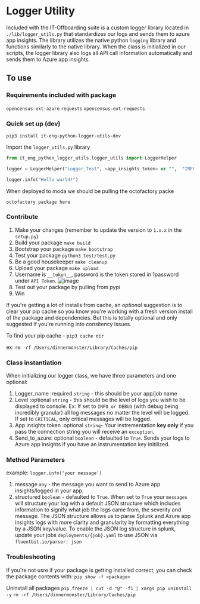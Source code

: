 # Logger Utility

Included with the IT-Offboarding suite is a custom logger library located in `./lib/logger_utils.py` that standardizes our logs and sends them to azure app insights. The library utilizes the native python `logging` library and functions similarly to the native library.
When the class is initialized in our scripts, the logger library also logs all API call information automatically and sends them to Azure app insights.

## To use

### Requirements included with package

`opencensus-ext-azure`
`requests`
`opencensus-ext-requests`

### Quick set up (dev)

`pip3 install it-eng-python-logger-utils-dev`

Import the `logger_utils.py` library

```python
from it_eng_python_logger_utils.logger_utils import LoggerHelper

logger = LoggerHelper("Logger_Test", <app_insights_token> or "",  "INFO")

logger.info("Hello wurld!")
```

When deployed to moda we should be pulling the octofactory packe

`octofactory package here`

### Contribute

1. Make your changes (remember to update the version to `1.x.x` in the `setup.py`)
2. Build your package `make build`
3. Bootstrap your package `make bootstrap`
4. Test your package `python3 test/test.py`
5. Be a good housekeeper `make cleanup`
6. Upload your package `make upload`
7. Username is `__token__`, password is the token stored in 1password under `API Token`. 
![image](https://user-images.githubusercontent.com/27932024/218221570-c911e78f-f005-48ff-9745-b84a14c3d8b8.png)
8. Test out your package by pulling from pypi
9. Win

If you're getting a lot of installs from cache, an _optional_ suggestion is to clear your pip cache so you know you're working with a fresh version install of the package and dependencies. But this is totally optional and only suggested if you're running into consitency issues.

To find your pip cache - `pip3 cache dir`

ex: `rm -rf /Users/dinnermonster/Library/Caches/pip`


### Class instantiation

When initializing our logger class, we have three parameters and one optional:

1. Logger_name :required `string` - this should be your app/job name
2. Level :optional `string` - this should be the level of logs you wish to be displayed to console. Ex: If set to `INFO or DEBUG` (with debug being incredibly granular) all log messages no matter the level will be logged. If set to `CRITICAL`, only critical messages will be logged.
3. App insights token :optional `string`- Your instrementation **key only** if you pass the connection string you will receive an `exception`.
4. Send_to_azure: optional `boolean` - defaulted to `True`. Sends your logs to Azure app insights if you have an instrumentation key initilized.

### Method Parameters

example: `logger.info('your message')`

1. message `any` - the message you want to send to Azure app insights/logged in your app.
2. structured `boolean` - defaulted to `True`. When set to `True` your `messages` will structure your log with a default JSON structure which includes information to signify what job the logs came from, the severity and message. The JSON structure allows us to parse Splunk and Azure app insights logs with more clarity and granularity by formatting everything by a JSON key/value. To enable the JSON log structure in splunk, update your jobs `deployments/{job}.yaml` to use JSON via `fluentbit.io/parser: json`

### Troubleshooting

If you're not usre if your package is getting installed correct, you can check the package contents with: `pip show -f <package>`

Uninstall all packages
`pip freeze | cut -d "@" -f1 | xargs pip uninstall -y`
`rm -rf /Users/dinnermonster/Library/Caches/pip`